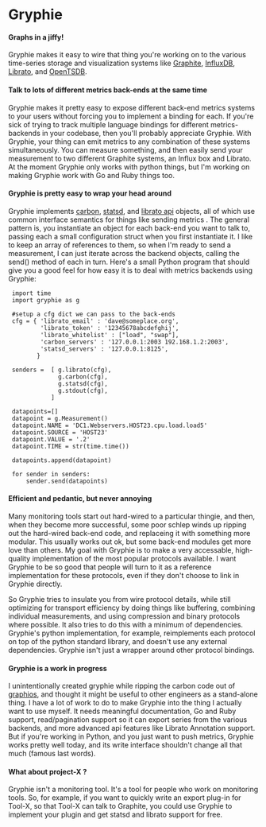 Gryphie
=======

#### Graphs in a jiffy!
Gryphie makes it easy to wire that thing you're working on to the various
time-series storage and visualization systems like
[Graphite](http://graphite.readthedocs.org/en/latest/overview.html),
[InfluxDB](http://influxdb.com/), [Librato](http://metrics.librato.com), and
[OpenTSDB](http://opentsdb.org). 

#### Talk to lots of different metrics back-ends at the same time
Gryphie makes it pretty easy to expose different back-end metrics systems to
your users without forcing you to implement a binding for each.  If you're sick
of trying to track multiple language bindings for different metrics-backends in
your codebase, then you'll probably appreciate Gryphie.  With Gryphie, your
thing can emit metrics to any combination of these systems simultaneously. You
can measure something, and then easily send your measurement to two different
Graphite systems, an Influx box and Librato.  At the moment Gryphie only works
with python things, but I'm working on making Gryphie work with Go and Ruby
things too. 


#### Gryphie is pretty easy to wrap your head around
Gryphie implements
[carbon](http://graphite.readthedocs.org/en/latest/feeding-carbon.html),
[statsd](https://github.com/b/statsd_spec), and [librato
api](http://metrics.librato.com) objects, all of which use common interface
semantics for things like sending metrics .  The general pattern is, you
instantiate an object for each back-end you want to talk to, passing each a
small configuration struct when you first instantiate it. I like to keep an
array of references to them, so when I'm ready to send a measurement, I can
just iterate across the backend objects, calling the send() method of each in
turn. Here's a small Python program that should give you a good feel for how
easy it is to deal with metrics backends using Gryphie: 

     import time
     import gryphie as g
     
     #setup a cfg dict we can pass to the back-ends
     cfg = { 'librato_email' : 'dave@someplace.org',
             'librato_token' : '12345678abcdefghij',
             'librato_whitelist' : ["load", "swap"],
             'carbon_servers' : '127.0.0.1:2003 192.168.1.2:2003',
             'statsd_servers' : '127.0.0.1:8125',
            }
     
     senders =  [ g.librato(cfg),
                  g.carbon(cfg),
                  g.statsd(cfg),
                  g.stdout(cfg),
                ]
     
     datapoints=[]
     datapoint = g.Measurement()
     datapoint.NAME = 'DC1.Webservers.HOST23.cpu.load.load5'
     datapoint.SOURCE = 'HOST23'
     datapoint.VALUE = '.2'
     datapoint.TIME = str(time.time())
     
     datapoints.append(datapoint)
     
     for sender in senders:
         sender.send(datapoints)

#### Efficient and pedantic, but never annoying
Many monitoring tools start out hard-wired to a particular thingie, and then,
when they become more successful, some poor schlep winds up ripping out the
hard-wired back-end code, and replaceing it with something more modular. This
usually works out ok, but some back-end modules get more love than others.  My
goal with Gryphie is to make a very accessable, high-quality implementation of
the most popular protocols available. I want Gryphie to be so good that people
will turn to it as a reference implementation for these protocols, even if they
don't choose to link in Gryphie directly. 

So Gryphie tries to insulate you from wire protocol details, while still
optimizing for transport efficiency by doing things like buffering, combining
individual measurements, and using compression and binary protocols where
possible.  It also tries to do this with a minimum of dependencies.  Gryphie's
python implementation, for example, reimplements each protocol on top of the
python standard library, and doesn't use any external dependencies.  Gryphie
isn't just a wrapper around other protocol bindings.

#### Gryphie is a work in progress
I unintentionally created gryphie while ripping the carbon code out of
[graphios](), and thought it might be useful to other engineers as a
stand-alone thing. I have a lot of work to do to make Gryphie into the thing I
actually want to use myself. It needs meaningful documentation, Go and Ruby
support, read/pagination support so it can export series from the various
backends, and more advanced api features like Librato Annotation support.  But
if you're working in Python, and you just want to push metrics, Gryphie works
pretty well today, and its write interface shouldn't change all that much
(famous last words). 

#### What about project-X ?
Gryphie isn't a monitoring tool. It's a tool for people who work on monitoring
tools. So, for example, if you want to quickly write an export plug-in for
Tool-X, so that Tool-X can talk to Graphite, you could use Gryphie to implement
your plugin and get statsd and librato support for free.
